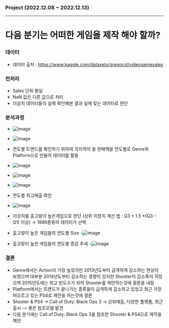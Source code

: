 ### Project (2022.12.08 ~ 2022.12.13)
- - -
# 다음 분기는 어떠한 게임을 제작 해야 할까?

### 데이터
- 데이터 출처 : https://www.kaggle.com/datasets/gregorut/videogamesales

### 전처리
- Sales 단위 통일
- NaN 값은 다른 값으로 처리
- 이상치 데이터들이 실제 확인해본 결과 실제 맞는 데이터로 판단

### 분석과정
- ![image](https://user-images.githubusercontent.com/78893090/169694511-3bcc47c1-ad78-4138-90de-0eba24d43ada.png)
- ![image](https://user-images.githubusercontent.com/78893090/169694518-a941dc03-d9c4-40f9-a7f7-0fe5fa0daab5.png)
- 연도별 트랜드를 확인하기 위하여 각지역의 총 판매액을 연도별로  Genre와 Platform으로 만들어 데이터를 활용
- ![image](https://user-images.githubusercontent.com/78893090/169689488-d30abf7c-c68a-48fe-bba7-2a129b9b6784.png)
- ![image](https://user-images.githubusercontent.com/78893090/169694481-3c1cab90-61ae-4243-82d8-9eb5c60eb7a6.png)
- ![image](https://user-images.githubusercontent.com/78893090/169694488-4e921ef1-dfa9-41b3-93af-9802ab3987bd.png)

- 연도별 최고매출 확인
- ![image](https://user-images.githubusercontent.com/78893090/169689593-03ed800d-23b0-482e-86e2-f9e8f8b6ddb3.png)
- 이상치를 출고량이 높은게임으로 판단 (상위 이창치 계산 법 : Q3 + 1.5 *(Q3 - Q1) 이상) -> 1896종류의 데이터가 선택
- 출고량이 높은 게임들의 연도별 Size
-![image](https://user-images.githubusercontent.com/78893090/169694414-b9551109-df32-4eef-a147-222a8c720eee.png)

- 출고량이 높은 게임들의 연도별 증감 추세
-![image](https://user-images.githubusercontent.com/78893090/169694421-f0f3273e-8258-4003-8d34-9392c3fb6409.png)

### 결론
-  Genre에서는 Action이 가장 높았지만 2013년도부터 급격하게 감소하는 현상이 보였으며 대부분 2014년도부터 감소하는 경향이 있지만 Shooter이 감소폭이 작았으며 2015년도에는 최고 빈도수가 되어 Shooter를 제안하는것에 결론을 내림
-  Platform에서는 트랜드가 끝나가는 종류들이 급격하게 감소하고 있었고 최근 가장 떠오르고 있는 PS4로 제안을 하는것에 결론
- Shooter & PS4 ->  Call of Duty: Black Ops 3 -> 상위매출, 다양한 플랫폼, 최근출시 -> 좋은 참조모델 발견 
- 다음 분기에는 Call of Duty: Black Ops 3을 참조한 Shooter & PS4으로 제작을 제안
